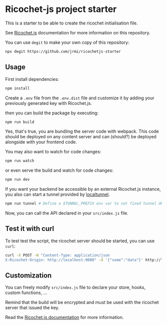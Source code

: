 # Ricochet-js project starter

This is a starter to be able to create the ricochet initialisation file.

See [Ricochet.js](https://github.com/jrmi/ricochetjs) documentation for more
information on this repository.

You can use `degit` to make your own copy of this repository:

```sh
npx degit https://github.com/jrmi/ricochetjs-starter
```

## Usage

First install dependencies:

```sh
npm install
```

Create a `.env` file from the `.env.dist` file and customize it by adding your
previously generated key with Ricochet.js.

then you can build the package by executing:

```sh
npm run build
```

Yes, that's true, you are bundling the server code with webpack. This code should
be deployed on any content server and can (should?) be deployed alongside with
your frontend code.

You may also want to watch for code changes:

```sh
npm run watch
```

or even serve the build and watch for code changes:

```sh
npm run dev
```

If you want your backend be accessible by an external Ricochet.js instance, you
also can start a tunnel provided by [localtunnel](https://github.com/localtunnel/localtunnel).

```sh
npm run tunnel # Define a $TUNNEL_PREFIX env var to set fixed tunnel URL.
```

Now, you can call the API declared in your `src/index.js` file.

## Test it with curl

To test test the script, the ricochet server should be started, you can use `curl`:

```sh
curl -X POST -H "Content-Type: application/json
X-Ricochet-Origin: http://localhost:9000" -d '{"some":"data"}' http://localhost:4000/siteId/store/publicData/
```

## Customization

You can freely modify `src/index.js` file to declare your store, hooks,
custom functions, ...

Remind that the build will be encrypted and must be used with the ricochet server
that issued the key.

Read the [Ricochet.js documentation](https://github.com/jrmi/ricochetjs) for more information.
